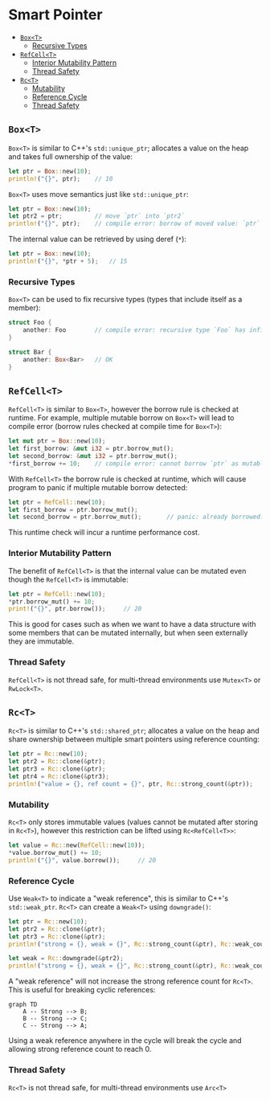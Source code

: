 # Smart Pointer

- [`Box<T>`](#boxt)
    - [Recursive Types](#recursive-types)
- [`RefCell<T>`](#refcellt)
    - [Interior Mutability Pattern](#interior-mutability-pattern)
    - [Thread Safety](#thread-safety)
- [`Rc<T>`](#rct)
    - [Mutability](#mutability)
    - [Reference Cycle](#reference-cycle)
    - [Thread Safety](#thread-safety-1)

## `Box<T>`
`Box<T>` is similar to C++'s `std::unique_ptr`; allocates a value on the heap and takes full ownership of the value:
```rust
let ptr = Box::new(10);
println!("{}", ptr);    // 10
```

`Box<T>` uses move semantics just like `std::unique_ptr`:
```rust
let ptr = Box::new(10);
let ptr2 = ptr;         // move `ptr` into `ptr2`
println!("{}", ptr);    // compile error: borrow of moved value: `ptr`
```

The internal value can be retrieved by using deref (`*`):
```rust
let ptr = Box::new(10);
println!("{}", *ptr + 5);   // 15
```

### Recursive Types
`Box<T>` can be used to fix recursive types (types that include itself as a member):
```rust
struct Foo {
    another: Foo        // compile error: recursive type `Foo` has infinite size
}

struct Bar {
    another: Box<Bar>   // OK
}
```

## `RefCell<T>`
`RefCell<T>` is similar to `Box<T>`, however the borrow rule is checked at runtime. For example, multiple mutable borrow on `Box<T>` will lead to compile error (borrow rules checked at compile time for `Box<T>`):
```rust
let mut ptr = Box::new(10);
let first_borrow: &mut i32 = ptr.borrow_mut();
let second_borrow: &mut i32 = ptr.borrow_mut();
*first_borrow += 10;    // compile error: cannot borrow `ptr` as mutable more than once at a time
```

With `RefCell<T>` the borrow rule is checked at runtime, which will cause program to panic if multiple mutable borrow detected:
```rust
let ptr = RefCell::new(10);
let first_borrow = ptr.borrow_mut();
let second_borrow = ptr.borrow_mut();       // panic: already borrowed: BorrowMutError
```
This runtime check will incur a runtime performance cost.

### Interior Mutability Pattern
The benefit of `RefCell<T>` is that the internal value can be mutated even though the `RefCell<T>` is immutable:
```rust
let ptr = RefCell::new(10);
*ptr.borrow_mut() += 10;
print!("{}", ptr.borrow());     // 20
```
This is good for cases such as when we want to have a data structure with some members that can be mutated internally, but when seen externally they are immutable.

### Thread Safety
`RefCell<T>` is not thread safe, for multi-thread environments use `Mutex<T>` or `RwLock<T>`.

## `Rc<T>`
`Rc<T>` is similar to C++'s `std::shared_ptr`; allocates a value on the heap and share ownership between multiple smart pointers using reference counting:
```rust
let ptr = Rc::new(10);
let ptr2 = Rc::clone(&ptr);
let ptr3 = Rc::clone(&ptr);
let ptr4 = Rc::clone(&ptr3);
println!("value = {}, ref count = {}", ptr, Rc::strong_count(&ptr));    // value = 10, ref count = 4
```

### Mutability
`Rc<T>` only stores immutable values (values cannot be mutated after storing in `Rc<T>`), however this restriction can be lifted using `Rc<RefCell<T>>`:
```rust
let value = Rc::new(RefCell::new(10));
*value.borrow_mut() += 10;
println!("{}", value.borrow());     // 20
```

### Reference Cycle
Use `Weak<T>` to indicate a "weak reference", this is similar to C++'s `std::weak_ptr`. `Rc<T>` can create a `Weak<T>` using `downgrade()`:
```rust
let ptr = Rc::new(10);
let ptr2 = Rc::clone(&ptr);
let ptr3 = Rc::clone(&ptr);
println!("strong = {}, weak = {}", Rc::strong_count(&ptr), Rc::weak_count(&ptr));   // strong = 3, weak = 0

let weak = Rc::downgrade(&ptr2);
println!("strong = {}, weak = {}", Rc::strong_count(&ptr), Rc::weak_count(&ptr));   // strong = 3, weak = 1
```
A "weak reference" will not increase the strong reference count for `Rc<T>`. This is useful for breaking cyclic references:
```mermaid
graph TD
    A -- Strong --> B;
    B -- Strong --> C;
    C -- Strong --> A;
```
Using a weak reference anywhere in the cycle will break the cycle and allowing strong reference count to reach 0.

### Thread Safety
`Rc<T>` is not thread safe, for multi-thread environments use `Arc<T>`
